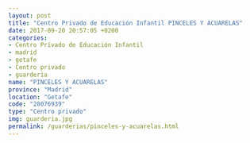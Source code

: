 ```yaml
---
layout: post
title: "Centro Privado de Educación Infantil PINCELES Y ACUARELAS"
date: 2017-09-20 20:57:05 +0200
categories:
- Centro Privado de Educación Infantil
- madrid
- getafe
- Centro privado
- guarderia
name: "PINCELES Y ACUARELAS"
province: "Madrid"
location: "Getafe"
code: "28076939"
type: "Centro privado"
img: guarderia.jpg
permalink: /guarderias/pinceles-y-acuarelas.html
---
```

